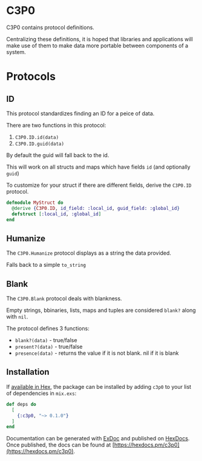 # C3P0

C3P0 contains protocol definitions. 

Centralizing these definitions, it is hoped that libraries and applications will make use of them to make data more portable between components of a system.

# Protocols

## ID

This protocol standardizes finding an ID for a peice of data.

There are two functions in this protocol:

1. `C3P0.ID.id(data)` 
2. `C3P0.ID.guid(data)`

By default the guid will fall back to the id.

This will work on all structs and maps which have fields `id` (and optionally `guid`)

To customize for your struct if there are different fields, derive the `C3P0.ID` protocol.

```elixir
defmodule MyStruct do
  @derive {C3P0.ID, id_field: :local_id, guid_field: :global_id}
  defstruct [:local_id, :global_id]
end
```

## Humanize

The `C3P0.Humanize` protocol displays as a string the data provided.

Falls back to a simple `to_string`

## Blank

The `C3P0.Blank` protocol deals with blankness.

Empty strings, bbinaries, lists, maps and tuples are considered `blank?` along with `nil`.

The protocol defines 3 functions:

* `blank?(data)` - true/false
* `present?(data)` - true/false
* `presence(data)` - returns the value if it is not blank. nil if it is blank



## Installation

If [available in Hex](https://hex.pm/docs/publish), the package can be installed
by adding `c3p0` to your list of dependencies in `mix.exs`:

```elixir
def deps do
  [
    {:c3p0, "~> 0.1.0"}
  ]
end
```

Documentation can be generated with [ExDoc](https://github.com/elixir-lang/ex_doc)
and published on [HexDocs](https://hexdocs.pm). Once published, the docs can
be found at [https://hexdocs.pm/c3p0](https://hexdocs.pm/c3p0).


